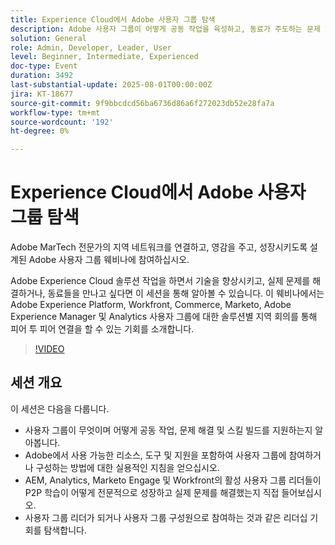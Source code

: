 ```yaml
---
title: Experience Cloud에서 Adobe 사용자 그룹 탐색
description: Adobe 사용자 그룹이 어떻게 공동 작업을 육성하고, 동료가 주도하는 문제 해결을 제공하고, AEM, Analytics, Marketo Engage 및 Workfront 전반에서 리더십 기회를 제공하는지 알아보십시오.
solution: General
role: Admin, Developer, Leader, User
level: Beginner, Intermediate, Experienced
doc-type: Event
duration: 3492
last-substantial-update: 2025-08-01T00:00:00Z
jira: KT-18677
source-git-commit: 9f9bbcdcd56ba6736d86a6f272023db52e28fa7a
workflow-type: tm+mt
source-wordcount: '192'
ht-degree: 0%

---
```



# Experience Cloud에서 Adobe 사용자 그룹 탐색

Adobe MarTech 전문가의 지역 네트워크를 연결하고, 영감을 주고, 성장시키도록 설계된 Adobe 사용자 그룹 웨비나에 참여하십시오.

Adobe Experience Cloud 솔루션 작업을 하면서 기술을 향상시키고, 실제 문제를 해결하거나, 동료들을 만나고 싶다면 이 세션을 통해 알아볼 수 있습니다. 이 웨비나에서는 Adobe Experience Platform, Workfront, Commerce, Marketo, Adobe Experience Manager 및 Analytics 사용자 그룹에 대한 솔루션별 지역 회의를 통해 피어 투 피어 연결을 할 수 있는 기회를 소개합니다.

>[!VIDEO](https://video.tv.adobe.com/v/3470396/?learn=on&enablevpops)

## 세션 개요

이 세션은 다음을 다룹니다.

* 사용자 그룹이 무엇이며 어떻게 공동 작업, 문제 해결 및 스킬 빌드를 지원하는지 알아봅니다.
* Adobe에서 사용 가능한 리소스, 도구 및 지원을 포함하여 사용자 그룹에 참여하거나 구성하는 방법에 대한 실용적인 지침을 얻으십시오.
* AEM, Analytics, Marketo Engage 및 Workfront의 활성 사용자 그룹 리더들이 P2P 학습이 어떻게 전문적으로 성장하고 실제 문제를 해결했는지 직접 들어보십시오.
* 사용자 그룹 리더가 되거나 사용자 그룹 구성원으로 참여하는 것과 같은 리더십 기회를 탐색합니다.


